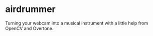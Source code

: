 airdrummer
==========

Turning your webcam into a musical instrument with a little help from OpenCV and Overtone.